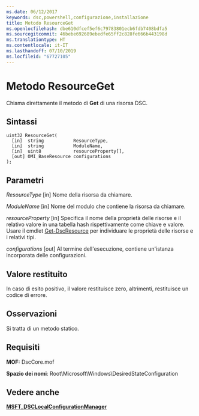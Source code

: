 ```yaml
---
ms.date: 06/12/2017
keywords: dsc,powershell,configurazione,installazione
title: Metodo ResourceGet
ms.openlocfilehash: dbe610dfcef5ef6c79783801ecb6fdb7408bdfa5
ms.sourcegitcommit: 46bebe692689ebedfe65ff2c828fe666b443198d
ms.translationtype: HT
ms.contentlocale: it-IT
ms.lasthandoff: 07/10/2019
ms.locfileid: "67727105"
---
```

# <a name="resourceget-method"></a>Metodo ResourceGet

Chiama direttamente il metodo di **Get** di una risorsa DSC.

## <a name="syntax"></a>Sintassi

```mof
uint32 ResourceGet(
  [in]  string           ResourceType,
  [in]  string           ModuleName,
  [in]  uint8            resourceProperty[],
  [out] OMI_BaseResource configurations
);
```

## <a name="parameters"></a>Parametri

*ResourceType* \[in\] Nome della risorsa da chiamare.

*ModuleName* \[in\] Nome del modulo che contiene la risorsa da chiamare.

*resourceProperty* \[in\] Specifica il nome della proprietà delle risorse e il relativo valore in una tabella hash rispettivamente come chiave e valore. Usare il cmdlet [Get-DscResource](/powershell/module/PSDesiredStateConfiguration/Get-DscResource) per individuare le proprietà delle risorse e i relativi tipi.

*configurations* \[out\] Al termine dell'esecuzione, contiene un'istanza incorporata delle configurazioni.

## <a name="return-value"></a>Valore restituito

In caso di esito positivo, il valore restituisce zero, altrimenti, restituisce un codice di errore.

## <a name="remarks"></a>Osservazioni

Si tratta di un metodo statico.

## <a name="requirements"></a>Requisiti

**MOF:** DscCore.mof

**Spazio dei nomi**: Root\Microsoft\Windows\DesiredStateConfiguration

## <a name="see-also"></a>Vedere anche

[**MSFT_DSCLocalConfigurationManager**](msft-dsclocalconfigurationmanager.md)
